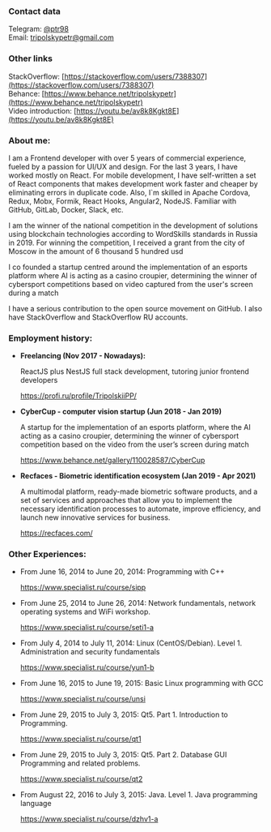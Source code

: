 

### Contact data

Telegram: [@ptr98](http://t.me/ptr98)<br>
Email: [tripolskypetr@gmail.com](mailto:tripolskypetr@gmail.com)

### Other links

StackOverflow: [https://stackoverflow.com/users/7388307](https://stackoverflow.com/users/7388307)<br>
Behance: [https://www.behance.net/tripolskypetr](https://www.behance.net/tripolskypetr)<br>
Video introduction: [https://youtu.be/av8k8Kgkt8E](https://youtu.be/av8k8Kgkt8E)

### About me:

I am a Frontend developer with over 5 years of commercial experience, fueled by a passion for UI/UX and design. For the last 3 years, I have worked mostly on React. For mobile development, I have self-written a set of React components that makes development work faster and cheaper by eliminating errors in duplicate code. Also, I`m skilled in Apache Cordova, Redux, Mobx, Formik, React Hooks, Angular2, NodeJS. Familiar with GitHub, GitLab, Docker, Slack, etc.

I am the winner of the national competition in the development of solutions using blockchain technologies according to WordSkills standards in Russia in 2019. For winning the competition, I received a grant from the city of Moscow in the amount of 6 thousand  5 hundred usd


I co founded a startup centred around the implementation of an esports platform where AI is acting as a casino croupier, determining the winner of cybersport competitions based on video captured from the user's screen during a match

I have a serious contribution to the open source movement on GitHub. I also have StackOverflow and StackOverflow RU accounts.

### Employment history:


 - **Freelancing (Nov 2017 - Nowadays):**

    ReactJS plus NestJS full stack development, tutoring junior frontend developers

    https://profi.ru/profile/TripolskiiPP/

 - **CyberCup - computer vision startup (Jun 2018 - Jan 2019)**

    A startup for the implementation of an esports platform, where the AI acting as a casino croupier, determining the winner of cybersport competition based on the video from the user’s screen during match

    https://www.behance.net/gallery/110028587/CyberCup

 - **Recfaces - Biometric identification ecosystem (Jan 2019 - Apr 2021)**

    A multimodal platform, ready-made biometric software products, and a set of services and approaches that allow you to implement the necessary identification processes to automate, improve efficiency, and launch new innovative services for business.

    https://recfaces.com/

### Other Experiences:
 
 - From June 16, 2014 to June 20, 2014: Programming with C++

    https://www.specialist.ru/course/sipp

 - From June 25, 2014 to June 26, 2014: Network fundamentals, network operating systems and WiFi workshop.

    https://www.specialist.ru/course/seti1-a

 - From July 4, 2014 to July 11, 2014: Linux (CentOS/Debian). Level 1. Administration and security fundamentals

    https://www.specialist.ru/course/yun1-b

 - From June 16, 2015 to June 19, 2015: Basic Linux programming with GCC

    https://www.specialist.ru/course/unsi

 - From June 29, 2015 to July 3, 2015: Qt5. Part 1. Introduction to Programming.

    https://www.specialist.ru/course/qt1

 - From June 29, 2015 to July 3, 2015: Qt5. Part 2. Database GUI Programming and related problems.

    https://www.specialist.ru/course/qt2

 - From August 22, 2016 to July 3, 2015: Java. Level 1. Java programming language

    https://www.specialist.ru/course/dzhv1-a
